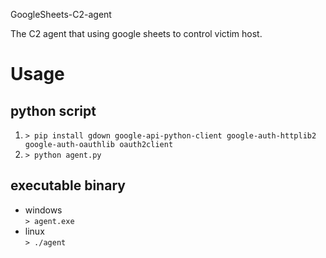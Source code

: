 GoogleSheets-C2-agent

The C2 agent that using google sheets to control victim host.

# Usage
## python script
1. `> pip install gdown google-api-python-client google-auth-httplib2 google-auth-oauthlib oauth2client`
2. `> python agent.py`

## executable binary
- windows <br>
`> agent.exe`
- linux <br>
`> ./agent`
